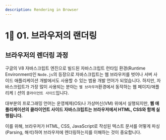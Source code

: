 ```yaml
---
description: Rendering in Browser
---
```


# 1⃣ 01. 브라우저의 랜더링

## 브라우저의 렌더링 과정

구글의 V8 자바스크립트 엔진으로 빌드된 자바스크립트 런타임 환경(Runtime Environment)인 `Node.js`의 등장으로 자바스크립트는 웹 브라우저를 벗어나 서버 사이드 애플리케이션 개발에서도 사용할 수 있는 범용 개발 언어가 되었습니다. 하지만, 자바스크립트가 가장 많이 사용되는 분야는 `웹 브라우저`환경에서 동작하는 웹 페이지/애플리케ㅣ션의 `클라이언트 사이드`입니다.

대부분의 프로그래밍 언어는 운영체제(OS)나 가상머신(VM) 위에서 실행되지만, **웹 애플리케이션의 클라이언트 사이드 자바스크립트는 브라우저에서 HTML, CSS와 함께 실행됩니다.**

이를 위해, 브라우저가 HTML, CSS, JavaScript로 작성된 텍스트 문서를 어떻게 파싱(Parsing, 해석)하여 브라우저에 렌더링하는지를 이해하는 것이 중요합니다.
